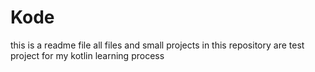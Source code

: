 # Kode
this is a readme file
all files and small projects in this repository are test project for my kotlin learning process
